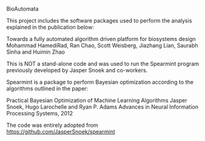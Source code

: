 
BioAutomata

This project includes the software packages used to perform the analysis explained in the publication below:

Towards a fully automated algorithm driven platform for biosystems design
Mohammad HamediRad, Ran Chao, Scott Weisberg, Jiazhang Lian, Saurabh Sinha and Huimin Zhao

This is NOT a stand-alone code and was used to run the Spearmint program previously developed by Jasper Snoek and co-workers.

Spearmint is a package to perform Bayesian optimization according to the algorithms outlined in the paper:

Practical Bayesian Optimization of Machine Learning Algorithms
Jasper Snoek, Hugo Larochelle and Ryan P. Adams
Advances in Neural Information Processing Systems, 2012


The code was entirely adopted from https://github.com/JasperSnoek/spearmint
